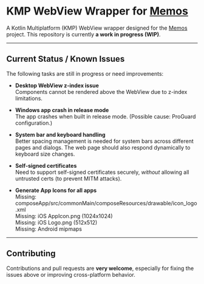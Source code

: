 # KMP WebView Wrapper for [Memos](https://github.com/usememos/memos)

A Kotlin Multiplatform (KMP) WebView wrapper designed for the [Memos](https://github.com/usememos/memos) project.
This repository is currently **a work in progress (WIP)**.

---

## Current Status / Known Issues

The following tasks are still in progress or need improvements:

* **Desktop WebView z-index issue**\
  Components cannot be rendered above the WebView due to z-index limitations.

* **Windows app crash in release mode**\
  The app crashes when built in release mode. (Possible cause: ProGuard configuration.)

* **System bar and keyboard handling**\
  Better spacing management is needed for system bars across different pages and dialogs.
  The web page should also respond dynamically to keyboard size changes.

* **Self-signed certificates**\
  Need to support self-signed certificates securely, *without* allowing all untrusted certs (to prevent MITM attacks).

* **Generate App Icons for all apps**\
  Missing: composeApp/src/commonMain/composeResources/drawable/icon_logo.xml\
  Missing: iOS AppIcon.png (1024x1024)\
  Missing: iOS Logo.png (512x512)\
  Missing: Android mipmaps

---

## Contributing

Contributions and pull requests are **very welcome**, especially for fixing the issues above or improving cross-platform behavior.
